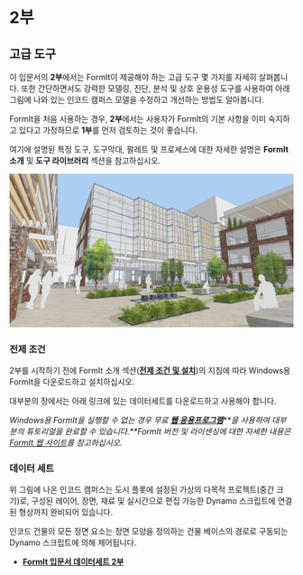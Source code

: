 # 2부

## 고급 도구

이 입문서의 **2부**에서는 FormIt이 제공해야 하는 고급 도구 몇 가지를 자세히 살펴봅니다. 또한 간단하면서도 강력한 모델링, 진단, 분석 및 상호 운용성 도구를 사용하여 아래 그림에 나와 있는 인코드 캠퍼스 모델을 수정하고 개선하는 방법도 알아봅니다.

FormIt을 처음 사용하는 경우, **2부**에서는 사용자가 FormIt의 기본 사항을 이미 숙지하고 있다고 가정하므로 **1부**를 먼저 검토하는 것이 좋습니다.

여기에 설명된 특정 도구, 도구막대, 팔레트 및 프로세스에 대한 자세한 설명은 **FormIt 소개** 및 **도구 라이브러리** 섹션을 참고하십시오.

![](<../../.gitbook/assets/screen1 (1).jpg>)

### 전제 조건

2부를 시작하기 전에 FormIt 소개 섹션([**전제 조건 및 설치**](../../formit-introduction/prerequisites-and-installation.md))의 지침에 따라 Windows용 FormIt을 다운로드하고 설치하십시오.

대부분의 장에서는 아래 링크에 있는 데이터세트를 다운로드하고 사용해야 합니다.

_Windows용 FormIt을 실행할 수 없는 경우 무료_ [_**웹 응용프로그램**_](https://formit.autodesk.com/app)_**을 사용하여 대부분의 튜토리얼을 완료할 수 있습니다.**FormIt 버전 및 라이센싱에 대한 자세한 내용은_ [_FormIt 웹 사이트_](https://formit.autodesk.com)_를 참고하십시오._

### 데이터 세트

위 그림에 나온 인코드 캠퍼스는 도시 플롯에 설정된 가상의 다목적 프로젝트(중간 크기)로, 구성된 레이어, 장면, 재료 및 실시간으로 편집 가능한 Dynamo 스크립트에 연결된 형상까지 완비되어 있습니다.

인코드 건물의 모든 정면 요소는 정면 모양을 정의하는 건물 베이스의 경로로 구동되는 Dynamo 스크립트에 의해 제어됩니다.

* [**FormIt 입문서 데이터세트 2부**](https://formit-help.s3.amazonaws.com/FormIt+Primer+Part+2+Datasets.zip)
